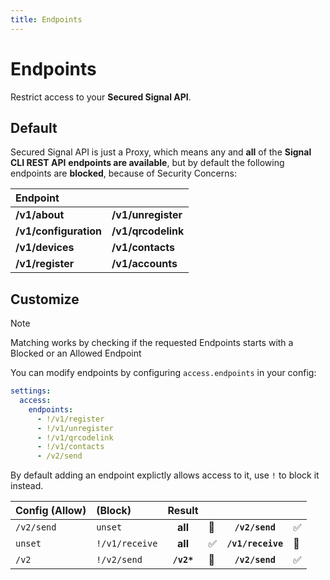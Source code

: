 ```yaml
---
title: Endpoints
---
```


# Endpoints

Restrict access to your **Secured Signal API**.

## Default

Secured Signal API is just a Proxy, which means any and **all** of the **Signal CLI REST API** **endpoints are available**,
but by default the following endpoints are **blocked**, because of Security Concerns:

| Endpoint              |                    |
| :-------------------- | ------------------ |
| **/v1/about**         | **/v1/unregister** |
| **/v1/configuration** | **/v1/qrcodelink** |
| **/v1/devices**       | **/v1/contacts**   |
| **/v1/register**      | **/v1/accounts**   |

## Customize

> [!NOTE]
> Matching works by checking if the requested Endpoints starts with a Blocked or an Allowed Endpoint

You can modify endpoints by configuring `access.endpoints` in your config:

```yaml
settings:
  access:
    endpoints:
      - !/v1/register
      - !/v1/unregister
      - !/v1/qrcodelink
      - !/v1/contacts
      - /v2/send
```

By default adding an endpoint explictly allows access to it, use `!` to block it instead.

| Config (Allow) | (Block)        |   Result   |     |                   |     |
| :------------- | :------------- | :--------: | --- | :---------------: | --- |
| `/v2/send`     | `unset`        |  **all**   | 🛑  |  **`/v2/send`**   | ✅  |
| `unset`        | `!/v1/receive` |  **all**   | ✅  | **`/v1/receive`** | 🛑  |
| `/v2`          | `!/v2/send`    | **`/v2*`** | 🛑  |  **`/v2/send`**   | ✅  |
